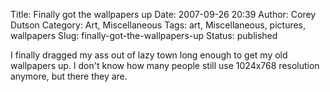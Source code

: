 Title: Finally got the wallpapers up
Date: 2007-09-26 20:39
Author: Corey Dutson
Category: Art, Miscellaneous
Tags: art, Miscellaneous, pictures, wallpapers
Slug: finally-got-the-wallpapers-up
Status: published

I finally dragged my ass out of lazy town long enough to get my old
wallpapers up. I don't know how many people still use 1024x768
resolution anymore, but there they are.
